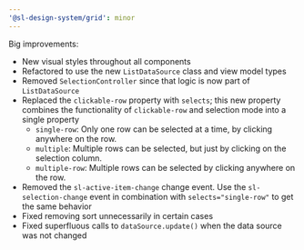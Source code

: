 ```yaml
---
'@sl-design-system/grid': minor
---
```


Big improvements:
- New visual styles throughout all components
- Refactored to use the new `ListDataSource` class and view model types
- Removed `SelectionController` since that logic is now part of `ListDataSource`
- Replaced the `clickable-row` property with `selects`; this new property combines the functionality of `clickable-row` and selection mode into a single property
   * `single-row`: Only one row can be selected at a time, by clicking anywhere on the row.
   * `multiple`: Multiple rows can be selected, but just by clicking on the selection column.
   * `multiple-row`: Multiple rows can be selected by clicking anywhere on the row.
- Removed the `sl-active-item-change` change event. Use the `sl-selection-change` event in combination with `selects="single-row"` to get the same behavior
- Fixed removing sort unnecessarily in certain cases
- Fixed superfluous calls to `dataSource.update()` when the data source was not changed
